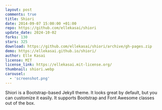 ```yaml
---
layout: post
comments: true
title: Shiori
date: 2014-09-07 15:00:00 +01:00
repo: https://github.com/ellekasai/shiori
update_date: 2024-10-02
forks: 130
stars: 325
download: https://github.com/ellekasai/shiori/archive/gh-pages.zip
demo: https://ellekasai.github.io/shiori/
author: Elle Kasai
license: MIT
license_link: https://ellekasai.mit-license.org/
thumbnail: shiori.webp
carousel:
  - 'screenshot.png'
---
```


Shiori is a Bootstrap-based Jekyll theme. It looks great by default, but you can customize it easily. It supports Bootstrap and Font Awesome classes out of the box.
